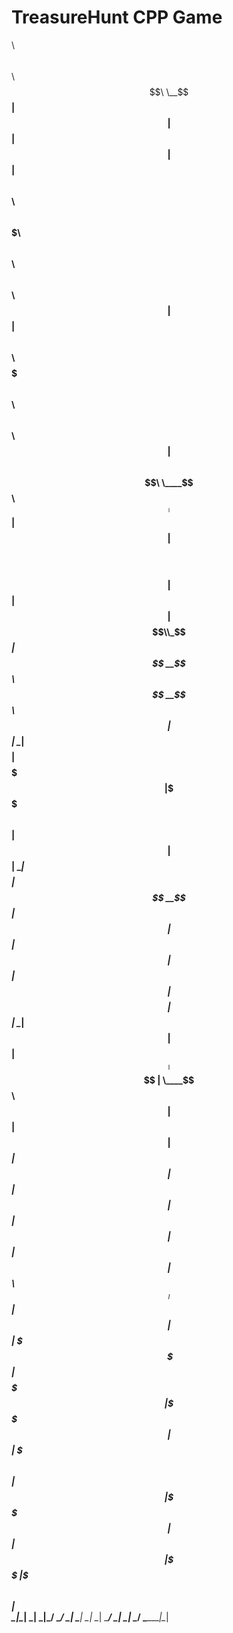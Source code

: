 # TreasureHunt CPP Game
$$$$$$$$\                                                                          $$\   $$\                      $$\                         
\__$$  __|                                                                         $$ |  $$ |                     $$ |                        
   $$ | $$$$$$\   $$$$$$\   $$$$$$\   $$$$$$$\ $$\   $$\  $$$$$$\   $$$$$$\        $$ |  $$ |$$\   $$\ $$$$$$$\ $$$$$$\    $$$$$$\   $$$$$$\  
   $$ |$$  __$$\ $$  __$$\  \____$$\ $$  _____|$$ |  $$ |$$  __$$\ $$  __$$\       $$$$$$$$ |$$ |  $$ |$$  __$$\\_$$  _|  $$  __$$\ $$  __$$\ 
   $$ |$$ |  \__|$$$$$$$$ | $$$$$$$ |\$$$$$$\  $$ |  $$ |$$ |  \__|$$$$$$$$ |      $$  __$$ |$$ |  $$ |$$ |  $$ | $$ |    $$$$$$$$ |$$ |  \__|
   $$ |$$ |      $$   ____|$$  __$$ | \____$$\ $$ |  $$ |$$ |      $$   ____|      $$ |  $$ |$$ |  $$ |$$ |  $$ | $$ |$$\ $$   ____|$$ |      
   $$ |$$ |      \$$$$$$$\ \$$$$$$$ |$$$$$$$  |\$$$$$$  |$$ |      \$$$$$$$\       $$ |  $$ |\$$$$$$  |$$ |  $$ | \$$$$  |\$$$$$$$\ $$ |      
   \__|\__|       \_______| \_______|\_______/  \______/ \__|       \_______|      \__|  \__| \______/ \__|  \__|  \____/  \_______|\__|
